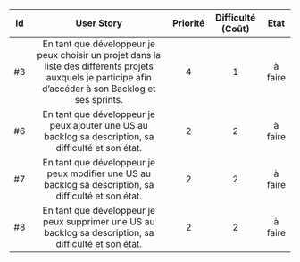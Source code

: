 ﻿
| Id |      User Story      |  Priorité |  Difficulté (Coût) |    Etat|
|:--:|:----------------------------------------------------------------------------:|:-:|:-:|:-:|
| #3 | En tant que développeur je peux choisir un projet dans la liste des différents projets auxquels je participe afin d’accéder à son Backlog et ses sprints.  | 4 | 1 |à faire|  
| #6 | En tant que développeur je peux ajouter une US au backlog sa description, sa difficulté et son état. | 2 | 2 |à faire|
| #7 | En tant que développeur je peux modifier une US au backlog sa description, sa difficulté et son état. | 2 | 2 |à faire|
| #8 | En tant que développeur je peux supprimer une US au backlog sa description, sa difficulté et son état. | 2 | 2 |à faire|
